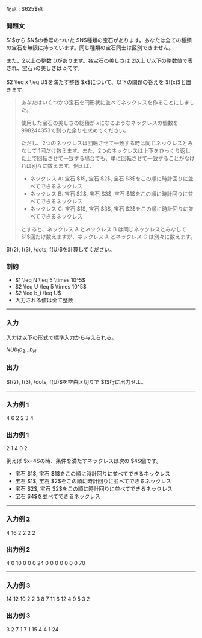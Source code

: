 
<div>

<span>

<span>

<p>
配点 : $625$点
</p>

<div>

<section>

### **問題文**

<p>
$1$から $N$の番号のついた $N$種類の宝石があります。あなたは全ての種類の宝石を無限に持っています。同じ種類の宝石同士は区別できません。

また、$2$以上の整数 $U$があります。各宝石の美しさは $2$以上 $U$以下の整数値で表され、宝石 $i$の美しさは $b_i$です。  
</p>

<p>
$2 \leq x \leq U$を満たす整数 $x$について、以下の問題の答えを $f(x)$と置きます。
</p>

<blockquote>

<p>
あなたはいくつかの宝石を円形状に並べてネックレスを作ることにしました。

使用した宝石の美しさの総積が $x$になるようなネックレスの個数を $998244353$で割った余りを求めてください。

ただし、$2$つのネックレスは回転させて一致する時は同じネックレスとみなして $1$回だけ数えます。また、$2$つのネックレスは上下をひっくり返した上で回転させて一致する場合でも、単に回転させて一致することがなければ別々に数えます。例えば、  
</p>

<ul>

<li>
ネックレス A: 宝石 $1$, 宝石 $2$, 宝石 $3$をこの順に時計回りに並べてできるネックレス
</li>

<li>
ネックレス B: 宝石 $2$, 宝石 $3$, 宝石 $1$をこの順に時計回りに並べてできるネックレス
</li>

<li>
ネックレス C: 宝石 $1$, 宝石 $3$, 宝石 $2$をこの順に時計回りに並べてできるネックレス
</li>

</ul>

<p>
とすると、ネックレス A とネックレス B は同じネックレスとみなして $1$回だけ数えますが、ネックレス A とネックレス C は別々に数えます。
</p>

</blockquote>

<p>
$f(2), f(3), \dots, f(U)$を計算してください。
</p>

</section>

</div>

<div>

<section>

### **制約**

<ul>

<li>
$1 \leq N \leq 5 \times 10^5$
</li>

<li>
$2 \leq U \leq 5 \times 10^5$
</li>

<li>
$2 \leq b_i \leq U$
</li>

<li>
入力される値は全て整数
</li>

</ul>

</section>

</div>

---

<div>

<div>

<section>

### **入力**

<p>
入力は以下の形式で標準入力から与えられる。
</p>

<div>

$N$$U$$b_1$$b_2$$\dots$$b_N$
</div>

</section>

</div>

<div>

<section>

### **出力**

<p>
$f(2), f(3), \dots, f(U)$を空白区切りで $1$行に出力せよ。
</p>

</section>

</div>

</div>

---

<div>

<section>

### **入力例 1**

<div>

4 6
2 2 3 4

</div>

</section>

</div>

<div>

<section>

### **出力例 1**

<div>

2 1 4 0 2

</div>

<p>
例えば $x=4$の時、条件を満たすネックレスは次の $4$個です。
</p>

<ul>

<li>
宝石 $1$, 宝石 $1$をこの順に時計回りに並べてできるネックレス
</li>

<li>
宝石 $1$, 宝石 $2$をこの順に時計回りに並べてできるネックレス
</li>

<li>
宝石 $2$, 宝石 $2$をこの順に時計回りに並べてできるネックレス
</li>

<li>
宝石 $4$を並べてできるネックレス
</li>

</ul>

</section>

</div>

---

<div>

<section>

### **入力例 2**

<div>

4 16
2 2 2 2

</div>

</section>

</div>

<div>

<section>

### **出力例 2**

<div>

4 0 10 0 0 0 24 0 0 0 0 0 0 0 70

</div>

</section>

</div>

---

<div>

<section>

### **入力例 3**

<div>

14 12
10 2 2 3 8 7 11 6 12 4 9 5 3 2

</div>

</section>

</div>

<div>

<section>

### **出力例 3**

<div>

3 2 7 1 7 1 15 4 4 1 24

</div>

</section>

</div>

</span>

</span>

</div>
